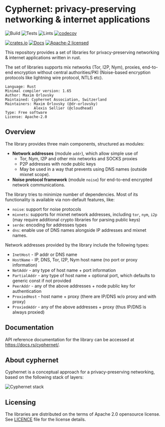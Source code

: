 # Cyphernet: privacy-preserving networking & internet applications

![Build](https://github.com/Cyphernet-WG/rust-cyphernet/workflows/Build/badge.svg)
![Tests](https://github.com/Cyphernet-WG/rust-cyphernet/workflows/Tests/badge.svg)
![Lints](https://github.com/Cyphernet-WG/rust-cyphernet/workflows/Lints/badge.svg)
[![codecov](https://codecov.io/gh/Cyphernet-WG/rust-cyphernet/branch/master/graph/badge.svg)](https://codecov.io/gh/Cyphernet-WG/rust-cyphernet)

[![crates.io](https://img.shields.io/crates/v/cyphernet)](https://crates.io/crates/cyphernet)
[![Docs](https://docs.rs/cyphernet/badge.svg)](https://docs.rs/cyphernet)
[![Apache-2 licensed](https://img.shields.io/crates/l/cyphernet)](./LICENSE)

This repository provides a set of libraries for privacy-preserving networking & 
internet applications written in rust.

The set of libraries supports mix networks (Tor, I2P, Nym), proxies, end-to-end
encryption without central authorities/PKI (Noise-based encryption protocols 
like lightning wire protocol, NTLS etc).

    Language: Rust
    Minimal compiler version: 1.65
    Author: Maxim Orlovsky
    Maintained: Cyphernet Association, Switzerland
    Maintainers: Maxim Orlovsky (@dr-orlovsky)
                 Alexis Sellier (@cloudhead)
    Type: Free software
    License: Apache-2.0
 
## Overview

The library provides three main components, structured as modules:
- **Network addresses** (module `addr`), which allow simple use of
    - Tor, Nym, I2P and other mix networks and SOCKS proxies
    - P2P addresses with node public keys
    - May be used in a way that prevents using DNS names (outside mixnet scope).
- **Noise protocol framework** (module `noise`) for end-to-end encrypted
  network communications.

The library tries to minimize number of dependencies. Most of its functionality
is available via non-default features, like:
- `noise`: support for noise protocols
- `mixnets`: supports for mixnet network addresses, including `tor`, `nym`, 
             `i2p` (may require additional crypto libraries for parsing public 
             keys)
- `serde`: encoding for addresses types
- `dns`: enable use of DNS names alongside IP addresses and mixnet names.

Network addresses provided by the library include the following types:
* `InetHost` - IP addr or DNS name
* `HostName` - IP, DNS, Tor, I2P, Nym host name (no port or proxy information)
* `NetAddr` - any type of host name + port information
* `PartialAddr` - any type of host name + optional port, which defaults to 
                  generic const if not provided
* `PeerAddr` - any of the above addresses + node public key for authentication
* `ProxiedHost` - host name + proxy (there are IP/DNS w/o proxy and with proxy)
* `ProxiedAddr` - any of the above addresses + proxy (thus IP/DNS is always 
                  proxied)


## Documentation

API reference documentation for the library can be accessed at
<https://docs.rs/cyphernet/>.


## About cyphernet

Cyphernet is a conceptual approach for a privacy-preserving networking, based on
the following stack of layers:

![Cyphernet stack](https://github.com/Cyphernet-WG/rust-cyphernet/tree/master/assets/cyphernet-stacl.svg)


## Licensing

The libraries are distributed on the terms of Apache 2.0 opensource license.
See [LICENCE](LICENSE) file for the license details.
